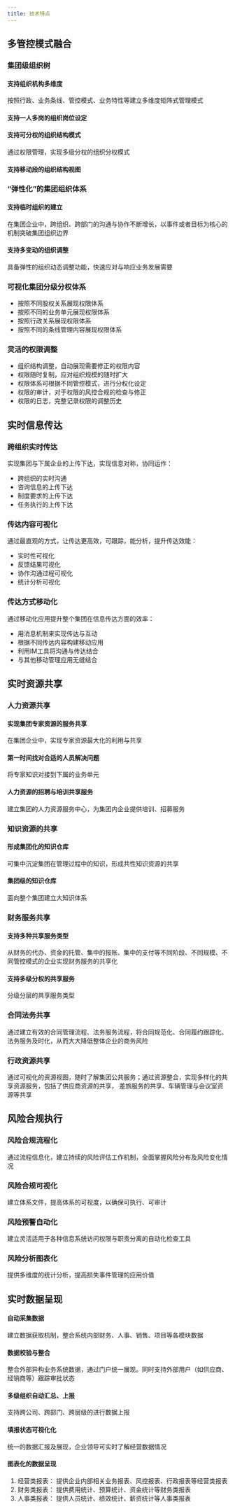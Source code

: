 ```yaml
---
title: 技术特点
---
```

## 多管控模式融合
### 集团级组织树
#### 支持组织机构多维度
按照行政、业务条线、管控模式、业务特性等建立多维度矩阵式管理模式
#### 支持一人多岗的组织岗位设定
#### 支持可分权的组织结构模式
通过权限管理，实现多级分权的组织分权模式
#### 支持移动段的组织结构视图

### “弹性化”的集团组织体系
#### 支持临时组织的建立

在集团企业中，跨组织、跨部门的沟通与协作不断增长，以事件或者目标为核心的机制突破集团组织边界

#### 支持多变动的组织调整

具备弹性的组织动态调整功能，快速应对与响应业务发展需要


### 可视化集团分级分权体系
- 按照不同股权关系展现权限体系
- 按照不同的业务单元展现权限体系
- 按照行政关系展现权限体系
- 按照不同的条线管理内容展现权限体系


### 灵活的权限调整
- 组织结构调整，自动展现需要修正的权限内容
- 权限随时复制，应对组织规模的随时扩大
- 权限体系可根据不同管控模式，进行分权化设定
- 权限的审计，对于权限的风控合规的检查与修正
- 权限的日志，完整记录权限的调整历史


## 实时信息传达
### 跨组织实时传达
实现集团与下属企业的上传下达，实现信息对称，协同运作：
- 跨组织的实时沟通
- 咨询信息的上传下达
- 制度要求的上传下达
- 任务执行的上传下达


### 传达内容可视化
通过最直观的方式，让传达更高效，可跟踪，能分析，提升传达效能：
- 实时性可视化
- 反馈结果可视化
- 协作沟通过程可视化
- 统计分析可视化


### 传达方式移动化
通过移动化应用提升整个集团在信息传达方面的效率：
- 用消息机制来实现传达与互动
- 根据不同传达内容构建移动应用
- 利用IM工具将沟通与传达结合
- 与其他移动管理应用无缝结合


## 实时资源共享
### 人力资源共享
#### 实现集团专家资源的服务共享
在集团企业中，实现专家资源最大化的利用与共享
#### 第一时间找对合适的人员解决问题
将专家知识对接到下属的业务单元
#### 人力资源的招聘与培训共享服务
建立集团的人力资源服务中心，为集团内企业提供培训、招募服务


### 知识资源的共享
#### 形成集团化的知识仓库
可集中沉淀集团在管理过程中的知识，形成共性知识资源的共享
#### 集团级的知识仓库
面向整个集团建立大知识体系


### 财务服务共享
#### 支持多种共享服务类型
从财务的代办、资金的托管、集中的报账、集中的支付等不同阶段、不同规模、不同管控模式的企业实现财务服务的共享化
#### 支持多级分权的共享服务
分级分层的共享服务类型


### 合同法务共享
通过建立有效的合同管理流程、法务服务流程，将合同规范化、合同履约跟踪化、法务服务及时化，从而大大降低整体企业的商务风险


### 行政资源共享
通过可视化的资源视图，随时了解集团公共服务；通过资源整合，实现多样化的共享资源服务，包括了供应商资源的共享， 差旅服务的共享、车辆管理与会议室资源等共享


## 风险合规执行
### 风险合规流程化
通过流程信息化，建立持续的风险评估工作机制，全面掌握风险分布及风险变化情况


### 风险合规可视化
建立体系文件，提高体系的可视度，以确保可执行、可审计


### 风险预警自动化
建立灵活适用于各种信息系统访问权限与职责分离的自动化检查工具


### 风险分析图表化
提供多维度的统计分析，提高损失事件管理的应用价值


## 实时数据呈现
#### 自动采集数据
建立数据获取机制，整合系统内部财务、人事、销售、项目等各模块数据
#### 数据校验与整合
整合外部异构业务系统数据，通过门户统一展现。同时支持外部用户（如供应商、经销商等）跟踪审批状态


#### 多级组织自动汇总、上报
支持跨公司、跨部门、跨层级的进行数据上报
#### 填报状态可视化化
统一的数据汇报及展现，企业领导可实时了解经营数据情况


#### 图表化的数据呈现
1. 经营类报表：
提供企业内部相关业务报表、风控报表、行政报表等经营类报表
2. 财务类报表：
提供费用统计、预算统计、资金统计等财务类报表
3. 人事类报表：
提供人员统计、绩效统计、薪资统计等人事类报表
